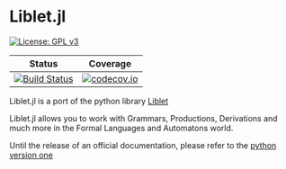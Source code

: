 # Liblet.jl

[![License: GPL v3](https://img.shields.io/badge/License-GPL%20v3-blue.svg)](http://www.gnu.org/licenses/gpl-3.0)

| Status | Coverage |
| :----: | :----: |
| [![Build Status](https://travis-ci.org/manuelelucchi/Liblet.jl.svg?branch=master)](https://travis-ci.org/manuelelucchi/Liblet.jl) | [![codecov.io](http://codecov.io/github/manuelelucchi/Liblet.jl/coverage.svg?branch=master)](http://codecov.io/github/manuelelucchi/Liblet.jl?branch=master) |

Liblet.jl is a port of the python library [Liblet](https://github.com/let-unimi/liblet)

Liblet.jl allows you to work with Grammars, Productions, Derivations and much more in the Formal Languages and Automatons world.

Until the release of an official documentation, please refer to the [python version one](https://liblet.rtfd.io/)